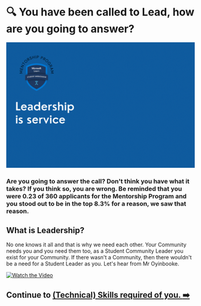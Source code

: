 # :mag: You have been called to Lead, how are you going to answer?

<img src="./../images/MLSA-MP-Leadership.gif"><br>

<h3> Are you going to answer the call? Don't think you have what it takes? If you think so, you are wrong. Be reminded that you were 0.23 of 360 applicants for the Mentorship Program and you stood out to be in the top 8.3% for a reason, we saw that reason. <h3>

## What is Leadership?

No one knows it all and that is why we need each other. Your Community needs you and you need them too, as a Student Community Leader you exist for your Community. If there wasn't a Community, then there wouldn't be a need for a Student Leader as you. Let's hear from Mr Oyinbooke.

[![Watch the Video](https://i.ytimg.com/vi/OYnssGZ8Yeg/maxresdefault.jpg?sqp=-oaymwEmCIAKENAF8quKqQMa8AEB-AH-CYAC0AWKAgwIABABGGAgZSgvMA8=&rs=AOn4CLAiKJHt5HFWNyettjzxjEqMwGK8UA)](https://www.youtube.com/watch?v=OYnssGZ8Yeg)

  ## Continue to [(Technical) Skills required of you. :arrow_right:](./6_(technical)_skills.md)
  